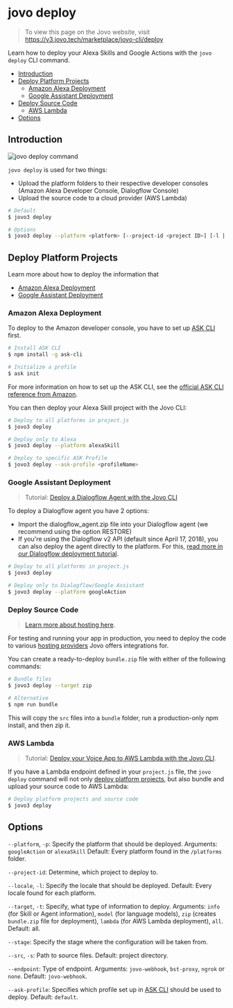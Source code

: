 # jovo deploy

> To view this page on the Jovo website, visit https://v3.jovo.tech/marketplace/jovo-cli/deploy

Learn how to deploy your Alexa Skills and Google Actions with the `jovo deploy` CLI command.

- [Introduction](#introduction)
- [Deploy Platform Projects](#deploy-platform-projects)
  - [Amazon Alexa Deployment](#amazon-alexa-deployment)
  - [Google Assistant Deployment](#google-assistant-deployment)
- [Deploy Source Code](#deploy-source-code)
  - [AWS Lambda](#aws-lambda)
- [Options](#options)

## Introduction

![jovo deploy command](../img/jovo-deploy.png 'jovo deploy command')

`jovo deploy` is used for two things:

- Upload the platform folders to their respective developer consoles (Amazon Alexa Developer Console, Dialogflow Console)
- Upload the source code to a cloud provider (AWS Lambda)

```sh
# Default
$ jovo3 deploy

# Options
$ jovo3 deploy --platform <platform> [--project-id <project ID>] [-l | --locale <locale>] [-t | --target <target>] [--stage <stage>] [-s | --src <src>] [--endpoint <endpoint>] [--ask-profile <profileName>]
```

## Deploy Platform Projects

Learn more about how to deploy the information that

- [Amazon Alexa Deployment](#amazon-alexa-deployment)
- [Google Assistant Deployment](#google-assistant-deployment)

### Amazon Alexa Deployment

To deploy to the Amazon developer console, you have to set up [ASK CLI](https://developer.amazon.com/docs/smapi/quick-start-alexa-skills-kit-command-line-interface.html) first.

```sh
# Install ASK CLI
$ npm install -g ask-cli

# Initialize a profile
$ ask init
```

For more information on how to set up the ASK CLI, see the [official ASK CLI reference from Amazon](https://developer.amazon.com/docs/smapi/quick-start-alexa-skills-kit-command-line-interface.html).

You can then deploy your Alexa Skill project with the Jovo CLI:

```sh
# Deploy to all platforms in project.js
$ jovo3 deploy

# Deploy only to Alexa
$ jovo3 deploy --platform alexaSkill

# Deploy to specific ASK Profile
$ jovo3 deploy --ask-profile <profileName>
```

### Google Assistant Deployment

> Tutorial: [Deploy a Dialogflow Agent with the Jovo CLI](https://v3.jovo.tech/tutorials/deploy-dialogflow-agent)

To deploy a Dialogflow agent you have 2 options:

- Import the dialogflow_agent.zip file into your Dialogflow agent (we recommend using the option RESTORE)
- If you're using the Dialogflow v2 API (default since April 17, 2018), you can also deploy the agent directly to the platform. For this, [read more in our Dialogflow deployment tutorial](https://v3.jovo.tech/tutorials/deploy-dialogflow-agent).

```sh
# Deploy to all platforms in project.js
$ jovo3 deploy

# Deploy only to Dialogflow/Google Assistant
$ jovo3 deploy --platform googleAction
```

### Deploy Source Code

> [Learn more about hosting here](https://v3.jovo.tech/docs/hosting).

For testing and running your app in production, you need to deploy the code to various [hosting providers](https://v3.jovo.tech/docs/hosting) Jovo offers integrations for.

You can create a ready-to-deploy `bundle.zip` file with either of the following commands:

```sh
# Bundle files
$ jovo3 deploy --target zip

# Alternative
$ npm run bundle
```

This will copy the `src` files into a `bundle` folder, run a production-only npm install, and then zip it.

### AWS Lambda

> Tutorial: [Deploy your Voice App to AWS Lambda with the Jovo CLI](https://v3.jovo.tech/tutorials/deploy-lambda-cli).

If you have a Lambda endpoint defined in your `project.js` file, the `jovo deploy` command will not only [deploy platform projects](#deploy-platform-projects), but also bundle and upload your source code to AWS Lambda:

```sh
# Deploy platform projects and source code
$ jovo3 deploy
```

## Options

`--platform`, `-p`: Specify the platform that should be deployed. Arguments: `googleAction` or `alexaSkill` Default: Every platform found in the `/platforms` folder.

`--project-id`: Determine, which project to deploy to.

`--locale`, `-l`: Specify the locale that should be deployed. Default: Every locale found for each platform.

`--target`, `-t`: Specify, what type of information to deploy. Arguments: `info` (for Skill or Agent information), `model` (for language models), `zip` (creates `bundle.zip` file for deployment), `lambda` (for AWS Lambda deployment), `all`. Default: all.

`--stage`: Specify the stage where the configuration will be taken from.

`--src`, `-s`: Path to source files. Default: project directory.

`--endpoint`: Type of endpoint. Arguments: `jovo-webhook`, `bst-proxy`, `ngrok` or `none`. Default: `jovo-webhook`.

`--ask-profile`: Specifies which profile set up in [ASK CLI](https://developer.amazon.com/docs/smapi/quick-start-alexa-skills-kit-command-line-interface.html) should be used to deploy. Default: `default`.
